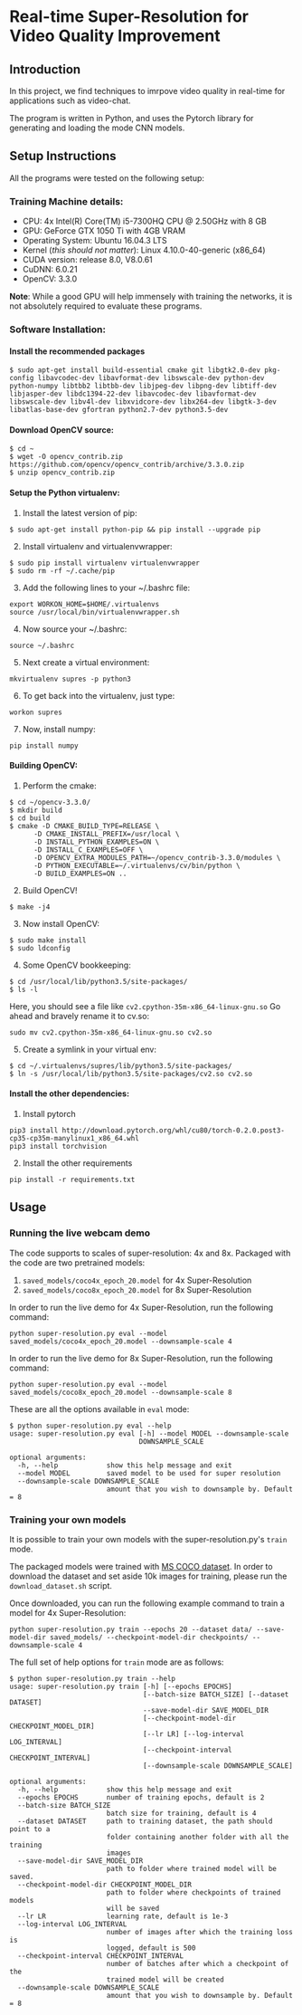 # Real-time Super-Resolution for Video Quality Improvement

## Introduction
In this project, we find techniques to imrpove video quality in real-time for applications such as video-chat.

The program is written in Python, and uses the Pytorch library for generating and loading the mode CNN models.

## Setup Instructions
All the programs were tested on the following setup:
### Training Machine details:
* CPU: 4x Intel(R) Core(TM) i5-7300HQ CPU @ 2.50GHz with 8 GB
* GPU: GeForce GTX 1050 Ti with 4GB VRAM
* Operating System: Ubuntu 16.04.3 LTS 
* Kernel (_this should not matter_): Linux 4.10.0-40-generic (x86_64)
* CUDA version: release 8.0, V8.0.61
* CuDNN: 6.0.21
* OpenCV: 3.3.0

**Note**: While a good GPU will help immensely with training the networks, it is not absolutely required to evaluate these programs.

### Software Installation:

#### Install the recommended packages
```
$ sudo apt-get install build-essential cmake git libgtk2.0-dev pkg-config libavcodec-dev libavformat-dev libswscale-dev python-dev python-numpy libtbb2 libtbb-dev libjpeg-dev libpng-dev libtiff-dev libjasper-dev libdc1394-22-dev libavcodec-dev libavformat-dev libswscale-dev libv4l-dev libxvidcore-dev libx264-dev libgtk-3-dev libatlas-base-dev gfortran python2.7-dev python3.5-dev
```

#### Download OpenCV source:
```
$ cd ~
$ wget -O opencv_contrib.zip https://github.com/opencv/opencv_contrib/archive/3.3.0.zip
$ unzip opencv_contrib.zip
```
#### Setup the Python virtualenv:
1. Install the latest version of pip:
```
$ sudo apt-get install python-pip && pip install --upgrade pip
```
2. Install virtualenv and virtualenvwrapper:
```
$ sudo pip install virtualenv virtualenvwrapper
$ sudo rm -rf ~/.cache/pip
```
3. Add the following lines to your ~/.bashrc file:

```
export WORKON_HOME=$HOME/.virtualenvs
source /usr/local/bin/virtualenvwrapper.sh
```
4. Now source your ~/.bashrc:
```
source ~/.bashrc
```
5. Next create a virtual environment:

```
mkvirtualenv supres -p python3
```
6. To get back into the virtualenv, just type:
```
workon supres
```
7. Now, install numpy:
```
pip install numpy
```
#### Building OpenCV:
1. Perform the cmake:

```
$ cd ~/opencv-3.3.0/
$ mkdir build
$ cd build
$ cmake -D CMAKE_BUILD_TYPE=RELEASE \
      -D CMAKE_INSTALL_PREFIX=/usr/local \
      -D INSTALL_PYTHON_EXAMPLES=ON \
      -D INSTALL_C_EXAMPLES=OFF \
      -D OPENCV_EXTRA_MODULES_PATH=~/opencv_contrib-3.3.0/modules \
      -D PYTHON_EXECUTABLE=~/.virtualenvs/cv/bin/python \
      -D BUILD_EXAMPLES=ON ..      
```
2. Build OpenCV!
```
$ make -j4
```
3. Now install OpenCV:
```
$ sudo make install
$ sudo ldconfig
```
4. Some OpenCV bookkeeping:
```
$ cd /usr/local/lib/python3.5/site-packages/
$ ls -l
```
Here, you should see a file like ```cv2.cpython-35m-x86_64-linux-gnu.so```
Go ahead and bravely rename it to cv.so:
```
sudo mv cv2.cpython-35m-x86_64-linux-gnu.so cv2.so
```
5. Create a symlink in your virtual env:
```
$ cd ~/.virtualenvs/supres/lib/python3.5/site-packages/
$ ln -s /usr/local/lib/python3.5/site-packages/cv2.so cv2.so
```
#### Install the other dependencies:
1. Install pytorch
```
pip3 install http://download.pytorch.org/whl/cu80/torch-0.2.0.post3-cp35-cp35m-manylinux1_x86_64.whl 
pip3 install torchvision
```
2. Install the other requirements
```
pip install -r requirements.txt
```

## Usage
### Running the live webcam demo
The code supports to scales of super-resolution: 4x and 8x.
Packaged with the code are two pretrained models:
1. `saved_models/coco4x_epoch_20.model` for 4x Super-Resolution
2. `saved_models/coco8x_epoch_20.model` for 8x Super-Resolution

In order to run the live demo for 4x Super-Resolution, run the following command:
```
python super-resolution.py eval --model saved_models/coco4x_epoch_20.model --downsample-scale 4
```

In order to run the live demo for 8x Super-Resolution, run the following command:
```
python super-resolution.py eval --model saved_models/coco8x_epoch_20.model --downsample-scale 8
```
These are all the options available in `eval` mode:
```
$ python super-resolution.py eval --help
usage: super-resolution.py eval [-h] --model MODEL --downsample-scale
                                DOWNSAMPLE_SCALE

optional arguments:
  -h, --help            show this help message and exit
  --model MODEL         saved model to be used for super resolution
  --downsample-scale DOWNSAMPLE_SCALE
                        amount that you wish to downsample by. Default = 8
```
### Training your own models
It is possible to train your own models with the super-resolution.py's `train` mode.

The packaged models were trained with [MS COCO dataset](http://cocodataset.org/#download). In order to download the dataset and set aside 10k images for training, please run the `download_dataset.sh` script.

Once downloaded, you can run the following example command to train a model for 4x Super-Resolution:
```
python super-resolution.py train --epochs 20 --dataset data/ --save-model-dir saved_models/ --checkpoint-model-dir checkpoints/ --downsample-scale 4
```

The full set of help options for `train` mode are as follows:
```
$ python super-resolution.py train --help
usage: super-resolution.py train [-h] [--epochs EPOCHS]
                                 [--batch-size BATCH_SIZE] [--dataset DATASET]
                                 --save-model-dir SAVE_MODEL_DIR
                                 [--checkpoint-model-dir CHECKPOINT_MODEL_DIR]
                                 [--lr LR] [--log-interval LOG_INTERVAL]
                                 [--checkpoint-interval CHECKPOINT_INTERVAL]
                                 [--downsample-scale DOWNSAMPLE_SCALE]

optional arguments:
  -h, --help            show this help message and exit
  --epochs EPOCHS       number of training epochs, default is 2
  --batch-size BATCH_SIZE
                        batch size for training, default is 4
  --dataset DATASET     path to training dataset, the path should point to a
                        folder containing another folder with all the training
                        images
  --save-model-dir SAVE_MODEL_DIR
                        path to folder where trained model will be saved.
  --checkpoint-model-dir CHECKPOINT_MODEL_DIR
                        path to folder where checkpoints of trained models
                        will be saved
  --lr LR               learning rate, default is 1e-3
  --log-interval LOG_INTERVAL
                        number of images after which the training loss is
                        logged, default is 500
  --checkpoint-interval CHECKPOINT_INTERVAL
                        number of batches after which a checkpoint of the
                        trained model will be created
  --downsample-scale DOWNSAMPLE_SCALE
                        amount that you wish to downsample by. Default = 8
```
